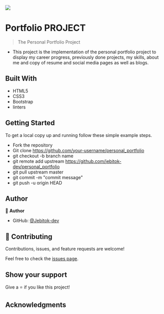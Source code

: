 ![](https://img.shields.io/badge/Microverse-blueviolet)

# Portfolio PROJECT

> The Personal Portfolio Project

<!-- ![screenshot](./assets/images/patashule7.png) -->

<!-- Additional description about the project and its features. -->

- This project is the implementation of the personal portfolio project to display my career progress, previously done projects, my skills, about me and copy of resume and social media pages as well as blogs.

## Built With

- HTML5
- CSS3
- Bootstrap
- linters

<!-- ## Live Demo -->

## Getting Started

To get a local copy up and running follow these simple example steps.

- Fork the repository
- Git clone https://github.com/your-username/personal_portfolio
- git checkout -b branch name
- git remote add upstream https://github.com/jebitok-dev/personal_portfolio
- git pull upstream master
- git commit -m "commit message"
- git push -u origin HEAD

## Author

👤 **Author**

- GitHub: [@Jebitok-dev](https://github.com/Jebitok-dev)

## 🤝 Contributing

Contributions, issues, and feature requests are welcome!

Feel free to check the [issues page](issues/).

## Show your support

Give a ⭐️ if you like this project!

## Acknowledgments

<!-- - I hereby acknowldge the designers' [Mathew Njuguna](https://www.behance.net/mathewnjuguna) and [Sam Achola](https://www.behance.net/aweSam) who designed the [PataShule Directory of Schools](https://www.behance.net/gallery/25563385/PatashuleKE) design that is available on [behance](behance.com).
- Inspiration
- etc -->

<!-- ## 📝 License -->

<!-- This project is [MIT](lic.url) licensed. -->
